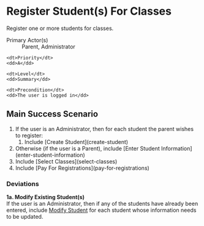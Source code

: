 # Register Student(s) For Classes #

Register one or more students for classes.

<dl class="use-case-properties">
	<dt>Primary Actor(s)</dt>
	<dd>Parent, Administrator</dd>
	
	<dt>Priority</dt>
	<dd>A</dd>
	
	<dt>Level</dt>
	<dd>Summary</dd>
	
	<dt>Precondition</dt>
	<dd>The user is logged in</dd>
</dl>

## Main Success Scenario ##

<ol class="scenario">
	<li>If the user is an Administrator, then for each student the parent wishes to register:
		<ol>
			<li>Include [Create Student](create-student)
		</ol>
	<li>Otherwise (if the user is a Parent), include [Enter Student Information](enter-student-information)
	<li>Include [Select Classes](select-classes)
	<li>Include [Pay For Registrations](pay-for-registrations)
</ol>

### Deviations ###

__1a. Modify Existing Student(s)__  
If the user is an Administrator, then if any of the students have already been entered, include [Modify Student](modify-student)
for each student whose information needs to be updated.